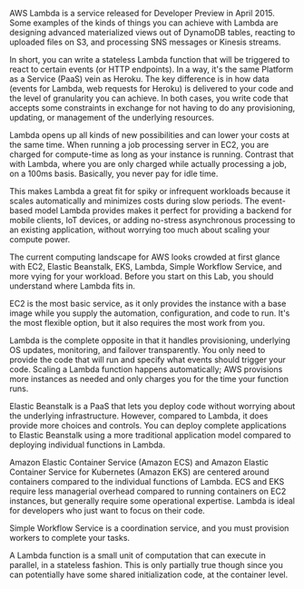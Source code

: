 AWS Lambda is a service released for Developer Preview in April 2015. Some examples of the kinds of things you can achieve with Lambda are designing advanced materialized views out of DynamoDB tables, reacting to uploaded files on S3, and processing SNS messages or Kinesis streams.

In short, you can write a stateless Lambda function that will be triggered to react to certain events (or HTTP endpoints). In a way, it's the same Platform as a Service (PaaS) vein as Heroku. The key difference is in how data (events for Lambda, web requests for Heroku) is delivered to your code and the level of granularity you can achieve. In both cases, you write code that accepts some constraints in exchange for not having to do any provisioning, updating, or management of the underlying resources.

Lambda opens up all kinds of new possibilities and can lower your costs at the same time. When running a job processing server in EC2, you are charged for compute-time as long as your instance is running. Contrast that with Lambda, where you are only charged while actually processing a job, on a 100ms basis. Basically, you never pay for idle time.

This makes Lambda a great fit for spiky or infrequent workloads because it scales automatically and minimizes costs during slow periods. The event-based model Lambda provides makes it perfect for providing a backend for mobile clients, IoT devices, or adding no-stress asynchronous processing to an existing application, without worrying too much about scaling your compute power.

The current computing landscape for AWS looks crowded at first glance with EC2, Elastic Beanstalk, EKS, Lambda, Simple Workflow Service, and more vying for your workload. Before you start on this Lab, you should understand where Lambda fits in.

EC2 is the most basic service, as it only provides the instance with a base image while you supply the automation, configuration, and code to run. It's the most flexible option, but it also requires the most work from you.

Lambda is the complete opposite in that it handles provisioning, underlying OS updates, monitoring, and failover transparently. You only need to provide the code that will run and specify what events should trigger your code. Scaling a Lambda function happens automatically; AWS provisions more instances as needed and only charges you for the time your function runs. 

Elastic Beanstalk is a PaaS that lets you deploy code without worrying about the underlying infrastructure. However, compared to Lambda, it does provide more choices and controls. You can deploy complete applications to Elastic Beanstalk using a more traditional application model compared to deploying individual functions in Lambda.

Amazon Elastic Container Service (Amazon ECS) and Amazon Elastic Container Service for Kubernetes (Amazon EKS) are centered around containers compared to the individual functions of Lambda. ECS and EKS require less managerial overhead compared to running containers on EC2 instances, but generally require some operational expertise. Lambda is ideal for developers who just want to focus on their code.

Simple Workflow Service is a coordination service, and you must provision workers to complete your tasks.

A Lambda function is a small unit of computation that can execute in parallel, in a stateless fashion. This is only partially true though since you can potentially have some shared initialization code, at the container level.